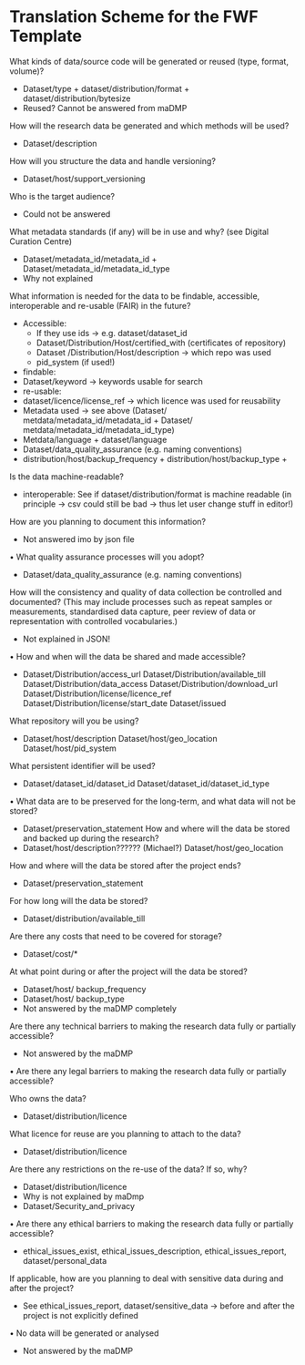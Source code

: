 # Translation Scheme for the FWF Template

What kinds of data/source code will be generated or reused (type, format, volume)?
*	Dataset/type + dataset/distribution/format + dataset/distribution/bytesize
*	Reused? Cannot be answered from maDMP

How will the research data be generated and which methods will be used? 
*	Dataset/description

How will you structure the data and handle versioning? 
*	Dataset/host/support_versioning

Who is the target audience?
*	Could not be answered

What metadata standards (if any) will be in use and why? (see Digital Curation Centre)
*	Dataset/metadata_id/metadata_id + Dataset/metadata_id/metadata_id_type
*	Why not explained

What information is needed for the data to be findable, accessible, interoperable and re-usable (FAIR) in the future? 
*	Accessible:
    *	If they use ids -> e.g. dataset/dataset_id
    *	Dataset/Distribution/Host/certified_with  (certificates of repository)
    *	Dataset /Distribution/Host/description -> which repo was used
    *	pid_system (if used!)
*	findable:
  *	Dataset/keyword -> keywords usable for search
*	re-usable:
  *	dataset/licence/license_ref -> which licence was used for reusability
  *	Metadata used -> see above (Dataset/ metdata/metadata_id/metadata_id + Dataset/ metdata/metadata_id/metadata_id_type)
  *	Metdata/language + dataset/language
  *	Dataset/data_quality_assurance (e.g. naming conventions)
  *	distribution/host/backup_frequency + distribution/host/backup_type +

Is the data machine-readable? 
*	interoperable: See if dataset/distribution/format is machine readable (in principle -> csv could still be bad -> thus let user change stuff in editor!)

How are you planning to document this information?
*	Not answered imo by json file

•	What quality assurance processes will you adopt? 
*	Dataset/data_quality_assurance (e.g. naming conventions)

How will the consistency and quality of data collection be controlled and documented? (This may include processes such as repeat samples or measurements, standardised data capture, peer review of data or representation with controlled vocabularies.)
*	Not explained in JSON!

•	How and when will the data be shared and made accessible? 

*	Dataset/Distribution/access_url
Dataset/Distribution/available_till
Dataset/Distribution/data_access
Dataset/Distribution/download_url
Dataset/Distribution/license/licence_ref
Dataset/Distribution/license/start_date
Dataset/issued


What repository will you be using? 
*	Dataset/host/description
Dataset/host/geo_location
Dataset/host/pid_system

What persistent identifier will be used?
*	Dataset/dataset_id/dataset_id
Dataset/dataset_id/dataset_id_type

•	What data are to be preserved for the long-term, and what data will not be stored? 
*	Dataset/preservation_statement
How and where will the data be stored and backed up during the research? 
*	Dataset/host/description?????? (Michael?)
Dataset/host/geo_location

How and where will the data be stored after the project ends? 
*	Dataset/preservation_statement

For how long will the data be stored? 
*	Dataset/distribution/available_till

Are there any costs that need to be covered for storage? 
*	Dataset/cost/*

At what point during or after the project will the data be stored? 
*	Dataset/host/ backup_frequency
*	Dataset/host/ backup_type
*	Not answered by the maDMP completely

Are there any technical barriers to making the research data fully or partially accessible?
*	Not answered by the maDMP

•	Are there any legal barriers to making the research data fully or partially accessible? 

Who owns the data? 
*	Dataset/distribution/licence

What licence for reuse are you planning to attach to the data? 
*	Dataset/distribution/licence

Are there any restrictions on the re-use of the data? If so, why?
*	Dataset/distribution/licence
*	Why is not explained by maDmp
*	Dataset/Security_and_privacy

•	Are there any ethical barriers to making the research data fully or partially accessible? 
*	ethical_issues_exist, ethical_issues_description, ethical_issues_report, dataset/personal_data

If applicable, how are you planning to deal with sensitive data during and after the project? 
*	See ethical_issues_report, dataset/sensitive_data -> before and after the project is not explicitly defined

•	No data will be generated or analysed
*	Not answered by the maDMP


